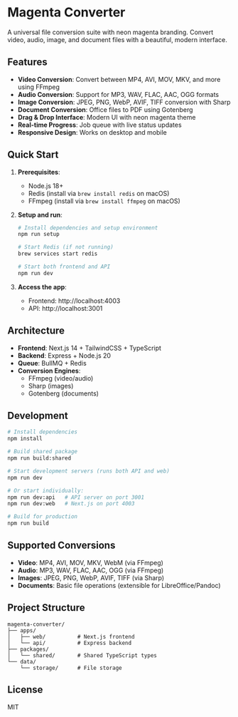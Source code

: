 # Magenta Converter

A universal file conversion suite with neon magenta branding. Convert video, audio, image, and document files with a beautiful, modern interface.

## Features

- **Video Conversion**: Convert between MP4, AVI, MOV, MKV, and more using FFmpeg
- **Audio Conversion**: Support for MP3, WAV, FLAC, AAC, OGG formats
- **Image Conversion**: JPEG, PNG, WebP, AVIF, TIFF conversion with Sharp
- **Document Conversion**: Office files to PDF using Gotenberg
- **Drag & Drop Interface**: Modern UI with neon magenta theme
- **Real-time Progress**: Job queue with live status updates
- **Responsive Design**: Works on desktop and mobile

## Quick Start

1. **Prerequisites**:
   - Node.js 18+
   - Redis (install via `brew install redis` on macOS)
   - FFmpeg (install via `brew install ffmpeg` on macOS)

2. **Setup and run**:
   ```bash
   # Install dependencies and setup environment
   npm run setup
   
   # Start Redis (if not running)
   brew services start redis
   
   # Start both frontend and API
   npm run dev
   ```

3. **Access the app**:
   - Frontend: http://localhost:4003
   - API: http://localhost:3001

## Architecture

- **Frontend**: Next.js 14 + TailwindCSS + TypeScript
- **Backend**: Express + Node.js 20
- **Queue**: BullMQ + Redis
- **Conversion Engines**:
  - FFmpeg (video/audio)
  - Sharp (images)
  - Gotenberg (documents)

## Development

```bash
# Install dependencies
npm install

# Build shared package
npm run build:shared

# Start development servers (runs both API and web)
npm run dev

# Or start individually:
npm run dev:api   # API server on port 3001
npm run dev:web   # Next.js on port 4003

# Build for production
npm run build
```

## Supported Conversions

- **Video**: MP4, AVI, MOV, MKV, WebM (via FFmpeg)
- **Audio**: MP3, WAV, FLAC, AAC, OGG (via FFmpeg)
- **Images**: JPEG, PNG, WebP, AVIF, TIFF (via Sharp)
- **Documents**: Basic file operations (extensible for LibreOffice/Pandoc)

## Project Structure

```
magenta-converter/
├── apps/
│   ├── web/          # Next.js frontend
│   └── api/          # Express backend
├── packages/
│   └── shared/       # Shared TypeScript types
└── data/
    └── storage/      # File storage
```

## License

MIT
